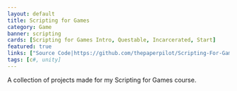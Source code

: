 ```yaml
---
layout: default
title: Scripting for Games
category: Game
banner: scripting
cards: [Scripting for Games Intro, Questable, Incarcerated, Start]
featured: true
links: ["Source Code|https://github.com/thepaperpilot/Scripting-For-Games", "Questable|/assets/scripting-assets/Questable/index.html", "Incarcerated|/assets/scripting-assets/Incarcerated/index.html", "Start|/assets/scripting-assets/Start/index.html"]
tags: [c#, unity]
---
```

A collection of projects made for my Scripting for Games course. 
